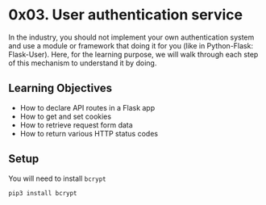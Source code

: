 # 0x03. User authentication service



In the industry, you should not implement your own authentication system and use a module or framework that doing it for you (like in Python-Flask: Flask-User). Here, for the learning purpose, we will walk through each step of this mechanism to understand it by doing.


## Learning Objectives
- How to declare API routes in a Flask app
- How to get and set cookies
- How to retrieve request form data
- How to return various HTTP status codes


## Setup

You will need to install `bcrypt`
```bash
pip3 install bcrypt
```
